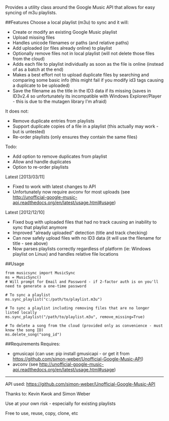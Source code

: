 Provides a utility class around the Google Music API that allows for easy syncing of m3u playlists.

##Features
Choose a local playlist (m3u) to sync and it will:
* Create or modify an existing Google Music playlist
* Upload missing files
* Handles unicode filenames or paths (and relative paths)
* Add uploaded (or files already online) to playlist
* Optionally remove files not in local playlist (will not delete those files from the cloud)
* Adds each file to playlist individually as soon as the file is online (instead of as a batch at
the end)
* Makes a best effort not to upload duplicate files by searching and comparing some basic info (this
might fail if you modify id3 tags causing a duplicate to be uploaded)
* Save the filename as the title in the ID3 data if its missing (saves in ID3v2.4 so unfortunately
its incompatible with Windows Explorer/Player - this is due to the mutagen library I'm afraid)

It does not:
* Remove duplicate entries from playlists
* Support duplicate copies of a file in a playlist (this actually may work - but is untested)
* Re-order playlists (only ensures they contain the same files)

Todo:
* Add option to remove duplicates from playlist
* Allow and handle duplicates
* Option to re-order playlists

Latest [2013/03/11]
* Fixed to work with latest changes to API
* Unfortunately now require avconv for most uploads (see http://unofficial-google-music-api.readthedocs.org/en/latest/usage.html#usage)

Latest [2012/12/10]
* Fixed bug with uploaded files that had no track causing an inability to sync that playlist anymore
* Improved "already uploaded" detection (title and track checking)
* Can now safely upload files with no ID3 data (it will use the filename for title - see above)
* Now parses playlists correctly regardless of platform (ie: Windows playlist on Linux) and handles
relative file locations

##Usage

    from musicsync import MusicSync
    ms = MusicSync()
    # Will prompt for Email and Password - if 2-factor auth is on you'll need to generate a one-time password

    # To sync a playlist
    ms.sync_playlist("c:/path/to/playlist.m3u")

    # To sync a playlist including removing files that are no longer listed locally
    ms.sync_playlist("/path/to/playlist.m3u", remove_missing=True)

    # To delete a song from the cloud (provided only as convenience - must know the song ID)
    ms.delete_song("song_id")


##Requirements
Requires:
* gmusicapi (can use: pip install gmusicapi - or get it from https://github.com/simon-weber/Unofficial-Google-Music-API)
* avconv (see http://unofficial-google-music-api.readthedocs.org/en/latest/usage.html#usage)

- - -

API used: https://github.com/simon-weber/Unofficial-Google-Music-API

Thanks to: Kevin Kwok and Simon Weber

Use at your own risk - especially for existing playlists

Free to use, reuse, copy, clone, etc
